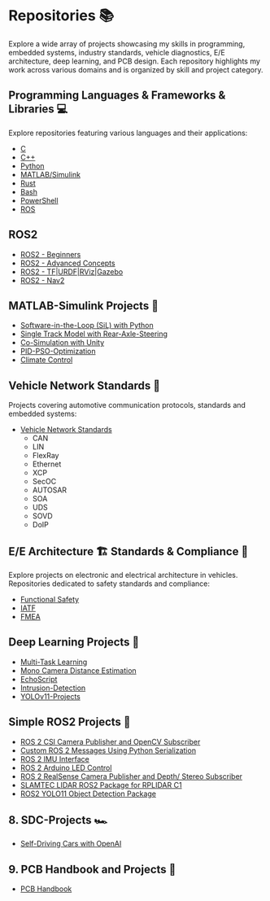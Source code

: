 # Repositories 📚

Explore a wide array of projects showcasing my skills in programming, embedded systems, industry standards, vehicle diagnostics, E/E architecture, deep learning, and PCB design. Each repository highlights my work across various domains and is organized by skill and project category.

## Programming Languages & Frameworks & Libraries 💻

Explore repositories featuring various languages and their applications:
- [C](https://github.com/CagriCatik/C)
- [C++](https://github.com/CagriCatik/CPP)
- [Python](https://github.com/CagriCatik/Python)
- [MATLAB/Simulink](https://github.com/CagriCatik/MATLAB-Simulink-Stateflow)
- [Rust](https://github.com/CagriCatik/RUST)
- [Bash](https://github.com/CagriCatik/my-bash-files-repository)
- [PowerShell](https://github.com/CagriCatik/PowerShell)
- [ROS](https://github.com/CagriCatik/ROS)

## ROS2

- [ROS2 - Beginners](https://github.com/CagriCatik/ROS2-Beginners)
- [ROS2 - Advanced Concepts](https://github.com/CagriCatik/ROS2-Advanced-Concepts)
- [ROS2 - TF|URDF|RViz|Gazebo](https://github.com/CagriCatik/ROS2-TF-URDF-RViz-Gazebo)
- [ROS2 - Nav2](https://github.com/CagriCatik/ROS2-Nav2)

## MATLAB-Simulink Projects 🔧

- [Software-in-the-Loop (SiL) with Python](https://github.com/CagriCatik/SiL-Simulink-with-Python)
- [Single Track Model with Rear-Axle-Steering](https://github.com/CagriCatik/Rear-Axle-Steering)
- [Co-Simulation with Unity](https://github.com/CagriCatik/DriveSim)
- [PID-PSO-Optimization](https://github.com/CagriCatik/PID-PSO-Optimization)
- [Climate Control](https://github.com/CagriCatik/Climate-Control)

## Vehicle Network Standards 🚗

Projects covering automotive communication protocols, standards and embedded systems:
- [Vehicle Network Standards](https://github.com/CagriCatik/Vehicle-Network-Standards)
  - CAN
  - LIN
  - FlexRay
  - Ethernet
  - XCP
  - SecOC
  - AUTOSAR
  - SOA
  - UDS
  - SOVD
  - DoIP

## E/E Architecture 🏗️ Standards & Compliance 📐

Explore projects on electronic and electrical architecture in vehicles. Repositories dedicated to safety standards and compliance:
- [Functional Safety](https://github.com/CagriCatik/FuSi)
- [IATF](https://github.com/CagriCatik/IATF)
- [FMEA](https://github.com/CagriCatik/FMEA)

## Deep Learning Projects 🧠

- [Multi-Task Learning](https://github.com/CagriCatik/Multi-Task-Learning)
- [Mono Camera Distance Estimation](https://github.com/CagriCatik/YOLOv11-Mono-Camera-Distance-Estimation)
- [EchoScript](https://github.com/CagriCatik/EchoScript)
- [Intrusion-Detection](https://github.com/CagriCatik/YOLOv11-Projects/Intrusion-Detection)
- [YOLOv11-Projects](https://github.com/CagriCatik/YOLOv11-Projects/tree/main)

## Simple ROS2 Projects 🤖

- [ROS 2 CSI Camera Publisher and OpenCV Subscriber](https://github.com/CagriCatik/Simple-ROS2-Projects/tree/main/ros2_csi_ws)
- [Custom ROS 2 Messages Using Python Serialization](https://github.com/CagriCatik/Simple-ROS2-Projects/tree/main/ros2_deserialization_ws)
- [ROS 2 IMU Interface](https://github.com/CagriCatik/Simple-ROS2-Projects/tree/main/ros2_imu_serial)
- [ROS 2 Arduino LED Control](https://github.com/CagriCatik/Simple-ROS2-Projects/tree/main/ros2_lighting_serial)
- [ROS 2 RealSense Camera Publisher and Depth/ Stereo Subscriber](https://github.com/CagriCatik/Simple-ROS2-Projects/tree/main/ros2_realsense_ws)
- [SLAMTEC LIDAR ROS2 Package for RPLIDAR C1](https://github.com/CagriCatik/Simple-ROS2-Projects/tree/main/ros2_rplidar-c1_ws)
- [ROS2 YOLO11 Object Detection Package](https://github.com/CagriCatik/Simple-ROS2-Projects/tree/main/ros2_yolo11_detector)

## 8. SDC-Projects 🏎️

- [Self-Driving Cars with OpenAI](https://github.com/CagriCatik/SDC-OpenAI)

## 9. PCB Handbook and Projects 📘

- [PCB Handbook](https://github.com/CagriCatik/PCB-Design-with-KiCad)
